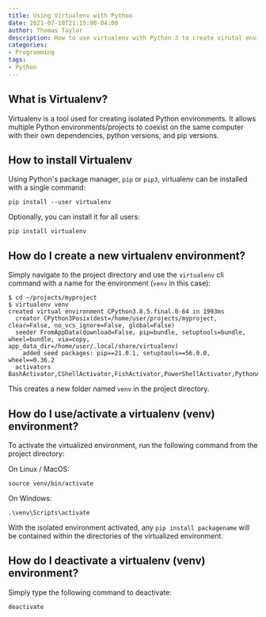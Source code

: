 ```yaml
---
title: Using Virtualenv with Python
date: 2021-07-10T21:15:00-04:00
author: Thomas Taylor
description: How to use virtualenv with Python 3 to create virutal environments.
categories:
- Programming
tags:
- Python
---
```


## What is Virtualenv?

Virtualenv is a tool used for creating isolated Python environments. It allows multiple Python environments/projects to coexist on the same computer with their own dependencies, python versions, and pip versions.

## How to install Virtualenv

Using Python's package manager, `pip` or `pip3`, virtualenv can be installed with a single command:

```shell
pip install --user virtualenv
```

Optionally, you can install it for all users:

```shell
pip install virtualenv
```

## How do I create a new virtualenv environment?

Simply navigate to the project directory and use the `virtualenv` cli command with a name for the environment (`venv` in this case):

```shell
$ cd ~/projects/myproject
$ virtualenv venv
created virtual environment CPython3.8.5.final.0-64 in 1993ms
  creator CPython3Posix(dest=/home/user/projects/myproject, clear=False, no_vcs_ignore=False, global=False)
  seeder FromAppData(download=False, pip=bundle, setuptools=bundle, wheel=bundle, via=copy, app_data_dir=/home/user/.local/share/virtualenv)
    added seed packages: pip==21.0.1, setuptools==56.0.0, wheel==0.36.2
  activators BashActivator,CShellActivator,FishActivator,PowerShellActivator,PythonActivator,XonshActivator
``` 

This creates a new folder named `venv` in the project directory.

## How do I use/activate a virtualenv (venv) environment?

To activate the virtualized environment, run the following command from the project directory:

On Linux / MacOS:

```shell
source venv/bin/activate
```

On Windows:

```shell
.\venv\Scripts\activate
```

With the isolated environment activated, any `pip install packagename` will be contained within the directories of the virtualized environment.

## How do I deactivate a virtualenv (venv) environment?

Simply type the following command to deactivate:

```shell
deactivate
```
